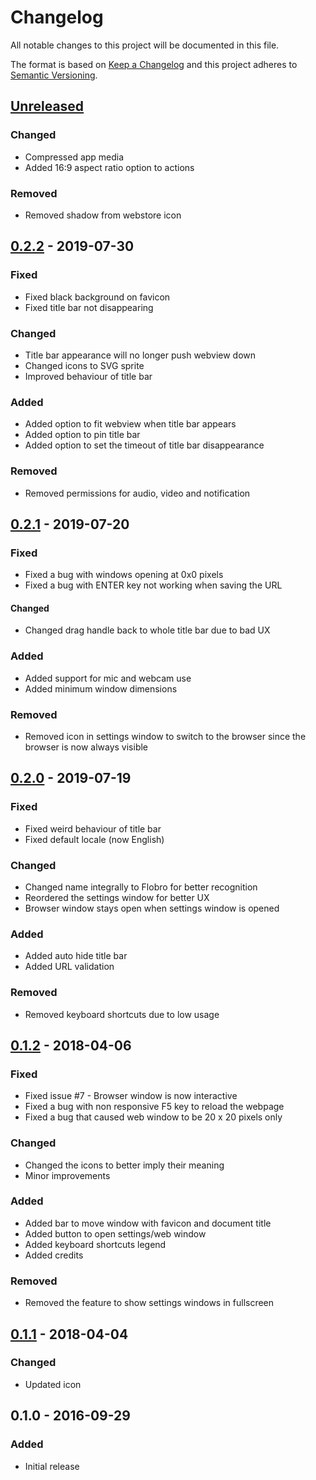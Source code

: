 # Changelog
All notable changes to this project will be documented in this file.

The format is based on [Keep a Changelog](http://keepachangelog.com/en/1.0.0/)
and this project adheres to [Semantic Versioning](http://semver.org/spec/v2.0.0.html).

## [Unreleased]
### Changed
- Compressed app media
- Added 16:9 aspect ratio option to actions

### Removed
- Removed shadow from webstore icon



## [0.2.2] - 2019-07-30
### Fixed
- Fixed black background on favicon
- Fixed title bar not disappearing

### Changed
- Title bar appearance will no longer push webview down
- Changed icons to SVG sprite
- Improved behaviour of title bar

### Added
- Added option to fit webview when title bar appears
- Added option to pin title bar
- Added option to set the timeout of title bar disappearance

### Removed
- Removed permissions for audio, video and notification



## [0.2.1] - 2019-07-20
### Fixed
- Fixed a bug with windows opening at 0x0 pixels
- Fixed a bug with ENTER key not working when saving the URL

#### Changed
- Changed drag handle back to whole title bar due to bad UX

### Added
- Added support for mic and webcam use
- Added minimum window dimensions

### Removed
- Removed icon in settings window to switch to the browser since the browser is now always visible



## [0.2.0] - 2019-07-19
### Fixed
- Fixed weird behaviour of title bar
- Fixed default locale (now English)

### Changed
- Changed name integrally to Flobro for better recognition
- Reordered the settings window for better UX
- Browser window stays open when settings window is opened

### Added
- Added auto hide title bar
- Added URL validation

### Removed
- Removed keyboard shortcuts due to low usage



## [0.1.2] - 2018-04-06
### Fixed
- Fixed issue #7 - Browser window is now interactive
- Fixed a bug with non responsive F5 key to reload the webpage
- Fixed a bug that caused web window to be 20 x 20 pixels only

### Changed
- Changed the icons to better imply their meaning
- Minor improvements

### Added
- Added bar to move window with favicon and document title
- Added button to open settings/web window
- Added keyboard shortcuts legend
- Added credits

### Removed
- Removed the feature to show settings windows in fullscreen



## [0.1.1] - 2018-04-04
### Changed
- Updated icon



## 0.1.0 - 2016-09-29
### Added
- Initial release

[Unreleased]: https://github.com/cornips/flobro/compare/0.2.2...develop
[0.2.2]: https://github.com/cornips/flobro/compare/0.2.1...0.2.2
[0.2.1]: https://github.com/cornips/flobro/compare/0.2.0...0.2.1
[0.2.0]: https://github.com/cornips/flobro/compare/0.1.2...0.2.0
[0.1.2]: https://github.com/cornips/flobro/compare/0.1.1...0.1.2
[0.1.1]: https://github.com/cornips/flobro/compare/0.1.0...0.1.1
